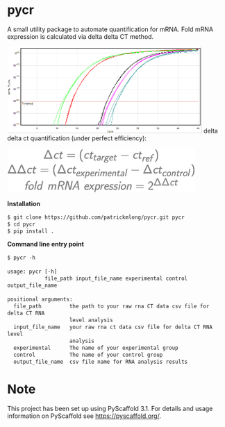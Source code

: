 pycr
====
A small utility package to automate quantification for mRNA. Fold mRNA expression is calculated via delta delta CT method.

<img src="https://github.com/patrickmlong/pycr/blob/master/images/Qpcr-cycling.png" height="200"  class="center" title="RNA amplification">
delta delta ct quantification (under perfect efficiency):<br><br>
<img src="https://github.com/patrickmlong/pycr/blob/master/images/CodeCogsEqn.png" height="100" title="delta delta ct quantification">

<b>Installation</b>

    $ git clone https://github.com/patrickmlong/pycr.git pycr
    $ cd pycr
    $ pip install .


<b>Command line entry point</b>

    $ pycr -h
    
    usage: pycr [-h]
                file_path input_file_name experimental control output_file_name

    positional arguments:
      file_path         the path to your raw rna CT data csv file for delta CT RNA
                        level analysis
      input_file_name   your raw rna ct data csv file for delta CT RNA level
                        analysis
      experimental      The name of your experimental group
      control           The name of your control group
      output_file_name  csv file name for RNA analysis results


Note
====

This project has been set up using PyScaffold 3.1. For details and usage
information on PyScaffold see https://pyscaffold.org/.
